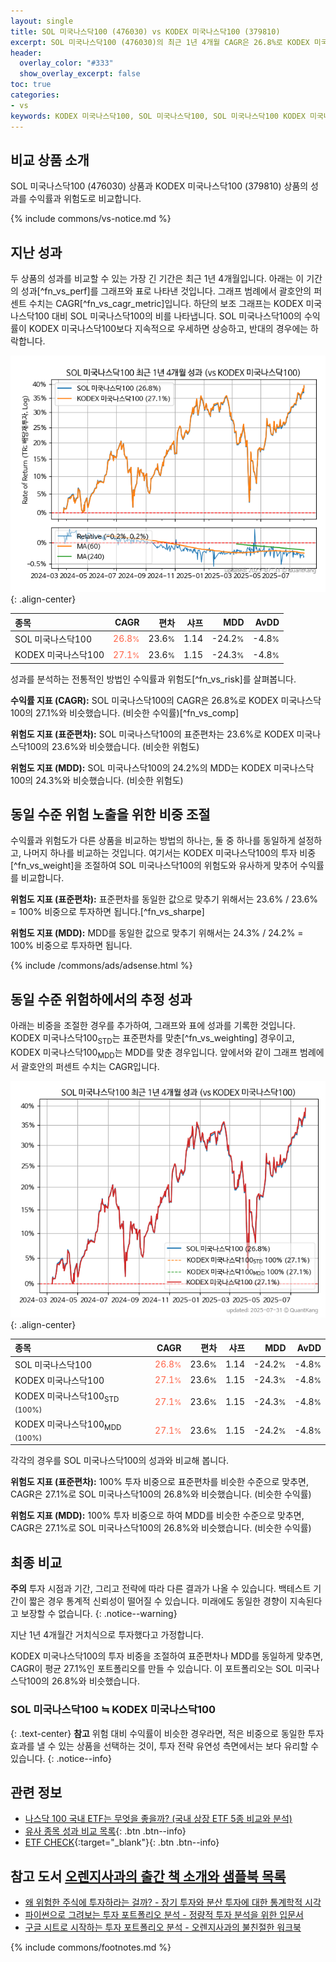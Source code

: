 ```yaml
---
layout: single
title: SOL 미국나스닥100 (476030) vs KODEX 미국나스닥100 (379810)
excerpt: SOL 미국나스닥100 (476030)의 최근 1년 4개월 CAGR은 26.8%로 KODEX 미국나스닥100 (379810)의 27.1%와 비슷했습니다.
header:
  overlay_color: "#333"
  show_overlay_excerpt: false
toc: true
categories:
- vs
keywords: KODEX 미국나스닥100, SOL 미국나스닥100, SOL 미국나스닥100 KODEX 미국나스닥100 비교, 476030, 379810, 476030 476030 비교
---
```


## 비교 상품 소개


SOL 미국나스닥100 (476030) 상품과 KODEX 미국나스닥100 (379810) 상품의 성과를 수익률과 위험도로 비교합니다.





{% include commons/vs-notice.md %}

## 지난 성과

두 상품의 성과를 비교할 수 있는 가장 긴 기간은 최근 1년 4개월입니다. 아래는 이 기간의 성과[^fn_vs_perf]를 그래프와 표로 나타낸 것입니다.
그래프 범례에서 괄호안의 퍼센트 수치는 CAGR[^fn_vs_cagr_metric]입니다.
하단의 보조 그래프는 KODEX 미국나스닥100 대비 SOL 미국나스닥100의 비를 나타냅니다.
SOL 미국나스닥100의 수익률이 KODEX 미국나스닥100보다 지속적으로 우세하면 상승하고, 반대의 경우에는 하락합니다.

![SOL 미국나스닥100](/vs/images/476030-vs-379810_dual.png){: .align-center}

| **종목** | **CAGR** | **편차** | **샤프** | **MDD** | **AvDD** |
| :------------ | ------: | -----------: | -------: | ------: | -------: |
| SOL 미국나스닥100 | <span style="color: tomato">26.8<small>%</small></span> | 23.6<small>%</small> | 1.14 | -24.2<small>%</small> | -4.8<small>%</small> |
| KODEX 미국나스닥100 | <span style="color: tomato">27.1<small>%</small></span> | 23.6<small>%</small> | 1.15 | -24.3<small>%</small> | -4.8<small>%</small> |

<!-- more -->


성과를 분석하는 전통적인 방법인 수익률과 위험도[^fn_vs_risk]를 살펴봅니다.

**수익률 지표 (CAGR):** SOL 미국나스닥100의 CAGR은 26.8%로 KODEX 미국나스닥100의 27.1%와 비슷했습니다. (비슷한 수익률)[^fn_vs_comp]

**위험도 지표 (표준편차):** SOL 미국나스닥100의 표준편차는 23.6%로 KODEX 미국나스닥100의 23.6%와 비슷했습니다. (비슷한 위험도)

**위험도 지표 (MDD):** SOL 미국나스닥100의 24.2%의 MDD는 KODEX 미국나스닥100의 24.3%와 비슷했습니다. (비슷한 위험도)



## 동일 수준 위험 노출을 위한 비중 조절

수익률과 위험도가 다른 상품을 비교하는 방법의 하나는, 둘 중 하나를 동일하게 설정하고, 나머지 하나를 비교하는 것입니다.
여기서는 KODEX 미국나스닥100의 투자 비중[^fn_vs_weight]을 조절하여 SOL 미국나스닥100의 위험도와 유사하게 맞추어 수익률를 비교합니다.

**위험도 지표 (표준편차):** 표준편차를 동일한 값으로 맞추기 위해서는 23.6% / 23.6% = 100% 비중으로 투자하면 됩니다.[^fn_vs_sharpe]

**위험도 지표 (MDD):** MDD를 동일한 값으로 맞추기 위해서는 24.3% / 24.2% = 100% 비중으로 투자하면 됩니다.


{% include /commons/ads/adsense.html %}



## 동일 수준 위험하에서의 추정 성과

아래는 비중을 조절한 경우를 추가하여, 그래프와 표에 성과를 기록한 것입니다.
KODEX 미국나스닥100<sub>STD</sub>는 표준편차를 맞춘[^fn_vs_weighting] 경우이고, KODEX 미국나스닥100<sub>MDD</sub>는 MDD를 맞춘 경우입니다.
앞에서와 같이 그래프 범례에서 괄호안의 퍼센트 수치는 CAGR입니다.


![SOL 미국나스닥100](/vs/images/476030-vs-379810.png){: .align-center}



| **종목** | **CAGR** | **편차** | **샤프** | **MDD** | **AvDD** |
| :------------ | ------: | -----------: | -------: | ------: | -------: |
| SOL 미국나스닥100 | <span style="color: tomato">26.8<small>%</small></span> | 23.6<small>%</small> | 1.14 | -24.2<small>%</small> | -4.8<small>%</small> |
| KODEX 미국나스닥100 | <span style="color: tomato">27.1<small>%</small></span> | 23.6<small>%</small> | 1.15 | -24.3<small>%</small> | -4.8<small>%</small> |
| KODEX 미국나스닥100<sub>STD</sub> <small>(100%)</small> | <span style="color: tomato">27.1<small>%</small></span> | 23.6<small>%</small> | 1.15 | -24.3<small>%</small> | -4.8<small>%</small> |
| KODEX 미국나스닥100<sub>MDD</sub> <small>(100%)</small> | <span style="color: tomato">27.1<small>%</small></span> | 23.6<small>%</small> | 1.15 | -24.2<small>%</small> | -4.8<small>%</small> |



각각의 경우를 SOL 미국나스닥100의 성과와 비교해 봅니다.

**위험도 지표 (표준편차):** 100% 투자 비중으로 표준편차를 비슷한 수준으로 맞추면, CAGR은 27.1%로 SOL 미국나스닥100의 26.8%와 비슷했습니다. (비슷한 수익률)

**위험도 지표 (MDD):** 100% 투자 비중으로 하여 MDD를 비슷한 수준으로 맞추면, CAGR은 27.1%로 SOL 미국나스닥100의 26.8%와 비슷했습니다. (비슷한 수익률)




## 최종 비교

**주의** 투자 시점과 기간, 그리고 전략에 따라 다른 결과가 나올 수 있습니다. 백테스트 기간이 짧은 경우 통계적 신뢰성이 떨어질 수 있습니다. 미래에도 동일한 경향이 지속된다고 보장할 수 없습니다.
{: .notice--warning}

지난 1년 4개월간 거치식으로 투자했다고 가정합니다.

KODEX 미국나스닥100의 투자 비중을 조절하여 표준편차나 MDD를 동일하게 맞추면, CAGR이 평균 27.1%인 포트폴리오를 만들 수 있습니다.
이 포트폴리오는 SOL 미국나스닥100의 26.8%와 비슷했습니다.

### SOL 미국나스닥100 ≒ KODEX 미국나스닥100
{: .text-center}
**참고** 위험 대비 수익률이 비슷한 경우라면, 적은 비중으로 동일한 투자 효과를 낼 수 있는 상품을 선택하는 것이, 투자 전략 유연성 측면에서는 보다 유리할 수 있습니다.
{: .notice--info}


## 관련 정보

- [나스닥 100 국내 ETF는 무엇을 좋을까? (국내 상장 ETF 5종 비교와 분석)](https://kongdori.tistory.com/310)
- [유사 종목 성과 비교 목록](/vs/){: .btn .btn--info}
- [ETF CHECK](https://www.etfcheck.co.kr/mobile/etpitem/379810/compare?compCode%5B%5D=476030){:target="_blank"}{: .btn .btn--info}


## 참고 도서 [오렌지사과의 출간 책 소개와 샘플북 목록](https://kongdori.tistory.com/691)

- [왜 위험한 주식에 투자하라는 걸까? - 장기 투자와 분산 투자에 대한 통계학적 시각](https://kongdori.tistory.com/421)
- [파이썬으로 그려보는 투자 포트폴리오 분석  - 정량적 투자 분석을 위한 입문서](https://kongdori.tistory.com/643)
- [구글 시트로 시작하는 투자 포트폴리오 분석 - 오렌지사과의 불친절한 워크북](https://kongdori.tistory.com/449)

{% include commons/footnotes.md %}